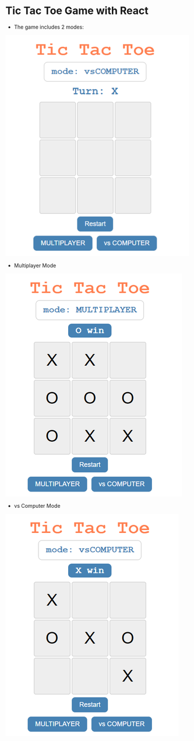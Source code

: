 # Tic Tac Toe Game with React

- The game includes 2 modes:


![](src/assets/1.PNG)

- Multiplayer Mode


![](src/assets/3.PNG)

- vs Computer Mode


![](src/assets/2.PNG)
